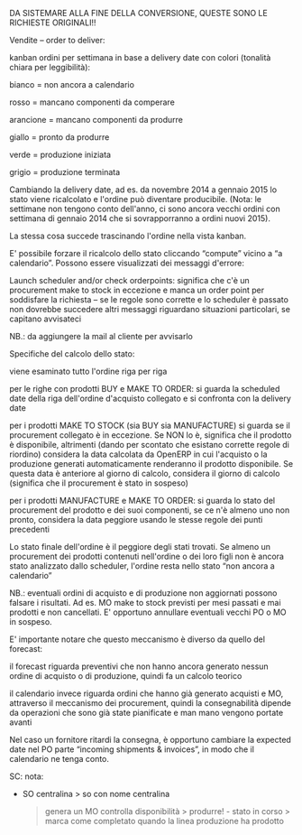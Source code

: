 DA SISTEMARE ALLA FINE DELLA CONVERSIONE, QUESTE SONO LE RICHIESTE ORIGINALI!!

Vendite – order to deliver:

kanban ordini per settimana in base a delivery date con colori (tonalità chiara per leggibilità):

bianco = non ancora a calendario

rosso = mancano componenti da comperare

arancione = mancano componenti da produrre

giallo = pronto da produrre

verde = produzione iniziata

grigio = produzione terminata


Cambiando la delivery date, ad es. da novembre 2014 a gennaio 2015 lo stato viene ricalcolato e l'ordine può diventare producibile. (Nota: le settimane non tengono conto dell'anno, ci sono ancora vecchi ordini con settimana di gennaio 2014 che si sovrapporranno a ordini nuovi 2015).

La stessa cosa succede trascinando l'ordine nella vista kanban.

E' possibile forzare il ricalcolo dello stato cliccando “compute” vicino a “a calendario”. Possono essere visualizzati dei messaggi d'errore:

Launch scheduler and/or check orderpoints: significa che c'è un procurement make to stock in eccezione e manca un order point per soddisfare la richiesta – se le regole sono corrette e lo scheduler è passato non dovrebbe succedere
altri messaggi riguardano situazioni particolari, se capitano avvisateci


NB.: da aggiungere la mail al cliente per avvisarlo


Specifiche del calcolo dello stato:

viene esaminato tutto l'ordine riga per riga

per le righe con prodotti BUY e MAKE TO ORDER: si guarda la scheduled date della riga dell'ordine d'acquisto collegato e si confronta con la delivery date

per i prodotti MAKE TO STOCK (sia BUY sia MANUFACTURE) si guarda se il procurement collegato è in eccezione. Se NON lo è, significa che il prodotto è disponibile, altrimenti (dando per scontato che esistano corrette regole di riordino) considera la data calcolata da OpenERP in cui l'acquisto o la produzione generati automaticamente renderanno il prodotto disponibile. Se questa data è anteriore al giorno di calcolo, considera il giorno di calcolo (significa che il procurement è stato in sospeso)

per i prodotti MANUFACTURE e MAKE TO ORDER: si guarda lo stato del procurement del prodotto e dei suoi componenti, se ce n'è almeno uno non pronto, considera la data peggiore usando le stesse regole dei punti precedenti

Lo stato finale dell'ordine è il peggiore degli stati trovati. Se almeno un procurement dei prodotti contenuti nell'ordine o dei loro figli non è ancora stato analizzato dallo scheduler, l'ordine resta nello stato “non ancora a calendario”

NB.: eventuali ordini di acquisto e di produzione non aggiornati possono falsare i risultati. Ad es. MO make to stock previsti per mesi passati e mai prodotti e non cancellati. E' opportuno annullare eventuali vecchi PO o MO in sospeso.

E' importante notare che questo meccanismo è diverso da quello del forecast:

il forecast riguarda preventivi che non hanno ancora generato nessun ordine di acquisto o di produzione, quindi fa un calcolo teorico

il calendario invece riguarda ordini che hanno già generato acquisti e MO, attraverso il meccanismo dei procurement, quindi la consegnabilità dipende da operazioni che sono già state pianificate e man mano vengono portate avanti

Nel caso un fornitore ritardi la consegna, è opportuno cambiare la expected date nel PO parte “incoming shipments & invoices”, in modo che il calendario ne tenga conto.

SC: nota:
- SO centralina > so con nome centralina
  > genera un MO
    > controlla disponibilità
      > produrre!
       - stato in corso
        > marca come completato quando la linea produzione ha prodotto